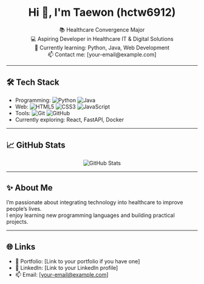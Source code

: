 <h1 align="center">Hi 👋, I'm Taewon (hctw6912)</h1>

<p align="center">
  📚 Healthcare Convergence Major <br>
  💻 Aspiring Developer in Healthcare IT & Digital Solutions <br>
  🌱 Currently learning: Python, Java, Web Development <br>
  📫 Contact me: [your-email@example.com]
</p>

---

## 🛠 Tech Stack

- Programming: ![Python](https://img.shields.io/badge/Python-3776AB?style=flat&logo=python&logoColor=white) ![Java](https://img.shields.io/badge/Java-007396?style=flat&logo=java&logoColor=white)
- Web: ![HTML5](https://img.shields.io/badge/HTML5-E34F26?style=flat&logo=html5&logoColor=white) ![CSS3](https://img.shields.io/badge/CSS3-1572B6?style=flat&logo=css3&logoColor=white) ![JavaScript](https://img.shields.io/badge/JavaScript-F7DF1E?style=flat&logo=javascript&logoColor=black)
- Tools: ![Git](https://img.shields.io/badge/Git-F05032?style=flat&logo=git&logoColor=white) ![GitHub](https://img.shields.io/badge/GitHub-181717?style=flat&logo=github&logoColor=white)  
- Currently exploring: React, FastAPI, Docker

---

## 📈 GitHub Stats

<p align="center">
  <img src="https://github-readme-stats.vercel.app/api?username=hctw6912&show_icons=true&theme=github_dark" alt="GitHub Stats" />
</p>

---

## ✨ About Me

I’m passionate about integrating technology into healthcare to improve people’s lives.  
I enjoy learning new programming languages and building practical projects.

---

## 🌐 Links

- 📂 Portfolio: [Link to your portfolio if you have one]
- 💼 LinkedIn: [Link to your LinkedIn profile]
- 📫 Email: [your-email@example.com]


